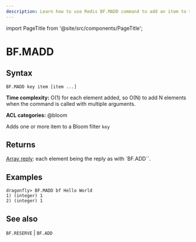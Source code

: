 ```yaml
---
description: Learn how to use Redis BF.MADD command to add an item to the bloom filter.
---
```

import PageTitle from '@site/src/components/PageTitle';

# BF.MADD

<PageTitle title="Redis BF.MADD Command (Documentation) | Dragonfly" />

## Syntax

    BF.MADD key item [item ...]

**Time complexity:** O(1) for each element added, so O(N) to add N elements when the command is called with multiple arguments.


**ACL categories:** @bloom

Adds one or more item to a Bloom filter <code>key</code>

## Returns
[Array reply](https://redis.io/docs/reference/protocol-spec/#arrays): each element being the reply
as with `BF.ADD``.

## Examples

```shell
dragonfly> BF.MADD bf Hello World
1) (integer) 1
2) (integer) 1
```

## See also

`BF.RESERVE` | `BF.ADD`

